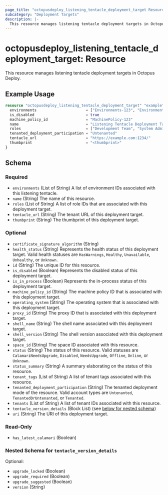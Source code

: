 ```yaml
---
page_title: "octopusdeploy_listening_tentacle_deployment_target Resource - terraform-provider-octopusdeploy"
subcategory: "Deployment Targets"
description: |-
  This resource manages listening tentacle deployment targets in Octopus Deploy.
---
```


# octopusdeploy_listening_tentacle_deployment_target: Resource

This resource manages listening tentacle deployment targets in Octopus Deploy.

## Example Usage

```terraform
resource "octopusdeploy_listening_tentacle_deployment_target" "example" {
  environments                      = ["Environments-123", "Environment-321"]
  is_disabled                       = true
  machine_policy_id                 = "MachinePolicy-123"
  name                              = "Listening Tentacle Deployment Target (OK to Delete)"
  roles                             = ["Development Team", "System Administrators"]
  tenanted_deployment_participation = "Untenanted"
  tentacle_url                      = "https://example.com:1234/"
  thumbprint                        = "<thumbprint>"
}
```
<!-- schema generated by tfplugindocs -->
## Schema

### Required

- `environments` (List of String) A list of environment IDs associated with this listening tentacle.
- `name` (String) The name of this resource.
- `roles` (List of String) A list of role IDs that are associated with this deployment target.
- `tentacle_url` (String) The tenant URL of this deployment target.
- `thumbprint` (String) The thumbprint of this deployment target.

### Optional

- `certificate_signature_algorithm` (String)
- `health_status` (String) Represents the health status of this deployment target. Valid health statuses are `HasWarnings`, `Healthy`, `Unavailable`, `Unhealthy`, or `Unknown`.
- `id` (String) The unique ID for this resource.
- `is_disabled` (Boolean) Represents the disabled status of this deployment target.
- `is_in_process` (Boolean) Represents the in-process status of this deployment target.
- `machine_policy_id` (String) The machine policy ID that is associated with this deployment target.
- `operating_system` (String) The operating system that is associated with this deployment target.
- `proxy_id` (String) The proxy ID that is associated with this deployment target.
- `shell_name` (String) The shell name associated with this deployment target.
- `shell_version` (String) The shell version associated with this deployment target.
- `space_id` (String) The space ID associated with this resource.
- `status` (String) The status of this resource. Valid statuses are `CalamariNeedsUpgrade`, `Disabled`, `NeedsUpgrade`, `Offline`, `Online`, or `Unknown`.
- `status_summary` (String) A summary elaborating on the status of this resource.
- `tenant_tags` (List of String) A list of tenant tags associated with this resource.
- `tenanted_deployment_participation` (String) The tenanted deployment mode of the resource. Valid account types are `Untenanted`, `TenantedOrUntenanted`, or `Tenanted`.
- `tenants` (List of String) A list of tenant IDs associated with this resource.
- `tentacle_version_details` (Block List) (see [below for nested schema](#nestedblock--tentacle_version_details))
- `uri` (String) The URI of this deployment target.

### Read-Only

- `has_latest_calamari` (Boolean)

<a id="nestedblock--tentacle_version_details"></a>
### Nested Schema for `tentacle_version_details`

Optional:

- `upgrade_locked` (Boolean)
- `upgrade_required` (Boolean)
- `upgrade_suggested` (Boolean)
- `version` (String)


